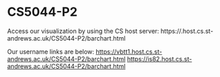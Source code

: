 # CS5044-P2

Access our visualization by using the CS host server:
https://<username>.host.cs.st-andrews.ac.uk/CS5044-P2/barchart.html

Our username links are below:
https://vbtt1.host.cs.st-andrews.ac.uk/CS5044-P2/barchart.html
https://is82.host.cs.st-andrews.ac.uk/CS5044-P2/barchart.html